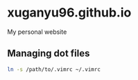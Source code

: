 # xuganyu96.github.io
My personal website

## Managing dot files

```bash
ln -s /path/to/.vimrc ~/.vimrc
```